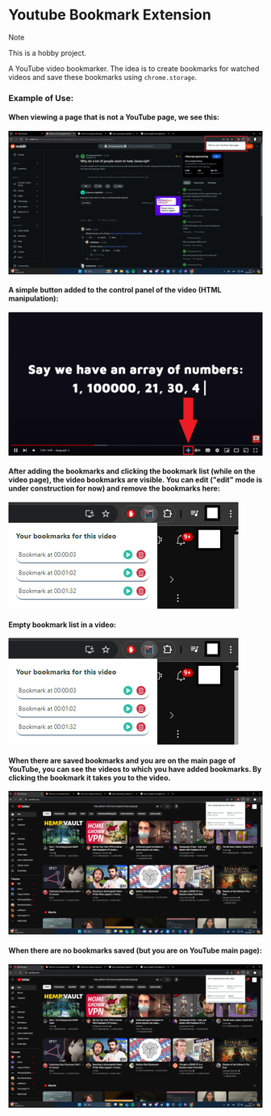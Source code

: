 # Youtube Bookmark Extension

> [!NOTE]
> This is a hobby project.

A YouTube video bookmarker. The idea is to create bookmarks for watched videos and save these bookmarks using `chrome.storage`.

### Example of Use:

#### When viewing a page that is not a YouTube page, we see this:
![Non-Youtube page image](Screenshots/Not-An-YouTube-Page.png)

#### A simple button added to the control panel of the video (HTML manipulation):
![Added plus sign](Screenshots/plus-sign-in-an-video.png)

#### After adding the bookmarks and clicking the bookmark list (while on the video page), the video bookmarks are visible. You can edit ("edit" mode is under construction for now) and remove the bookmarks here:
![Bookmark list](Screenshots/Bookmark-list.png)

#### Empty bookmark list in a video:
![Bookmark empty list](Screenshots/Bookmark-list.png)

#### When there are saved bookmarks and you are on the main page of YouTube, you can see the videos to which you have added bookmarks. By clicking the bookmark it takes you to the video.
![YouTube w bookmarks](Screenshots/youtube-page-w-bookmarks.png)

#### When there are no bookmarks saved (but you are on YouTube main page):
![YouTube w/o bookmarks](Screenshots/youtube-page-w-bookmarks.png)